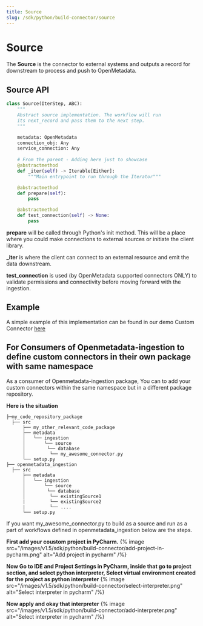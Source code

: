 ```yaml
---
title: Source
slug: /sdk/python/build-connector/source
---
```


# Source

The **Source** is the connector to external systems and outputs a record for downstream to process and push to OpenMetadata.

## Source API

```python
class Source(IterStep, ABC):
    """
    Abstract source implementation. The workflow will run
    its next_record and pass them to the next step.
    """

    metadata: OpenMetadata
    connection_obj: Any
    service_connection: Any
  
    # From the parent - Adding here just to showcase
    @abstractmethod
    def _iter(self) -> Iterable[Either]:
        """Main entrypoint to run through the Iterator"""

    @abstractmethod
    def prepare(self):
        pass

    @abstractmethod
    def test_connection(self) -> None:
        pass
```

**prepare** will be called through Python's init method. This will be a place where you could make connections to external sources or initiate the client library.

**_iter** is where the client can connect to an external resource and emit the data downstream.

**test_connection** is used (by OpenMetadata supported connectors ONLY) to validate permissions and connectivity before moving forward with the ingestion.


## Example

A simple example of this implementation can be found in our demo Custom Connector [here](https://github.com/open-metadata/openmetadata-demo/blob/main/custom-connector/connector/my_csv_connector.py)

## For Consumers of Openmetadata-ingestion to define custom connectors in their own package with same namespace

As a consumer of Openmetadata-ingestion package, You can to add your custom connectors within the same namespace but in a different package repository.

**Here is the situation**

```
├─my_code_repository_package
  ├── src
      ├── my_other_relevant_code_package
      ├── metadata
      │   └── ingestion
      │       └── source
      │        └── database
      │         └── my_awesome_connector.py
      └── setup.py
├── openmetadata_ingestion
  ├── src
      ├── metadata
      │   └── ingestion
      │       └── source
      │        └── database
      │         └── existingSource1
      |         └── existingSource2
      |         └── ....
      └── setup.py
```

If you want my_awesome_connector.py to build as a source and run as a part of workflows defined in openmetadata_ingestion below are the steps.

**First add your coustom project in PyCharm.**
{% image
src="/images/v1.5/sdk/python/build-connector/add-project-in-pycharm.png"
alt="Add project in pycharm"
 /%}

**Now Go to IDE and Project Settings in PyCharm, inside that go to project section, and select python interpreter, Select virtual environment created for the project as python interpreter**
{% image
src="/images/v1.5/sdk/python/build-connector/select-interpreter.png"
alt="Select interpreter in pycharm"
 /%}

**Now apply and okay that interpreter**
{% image
src="/images/v1.5/sdk/python/build-connector/add-interpreter.png"
alt="Select interpreter in pycharm"
 /%}
